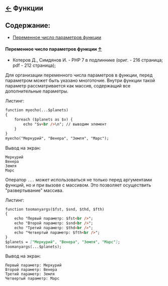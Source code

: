 [&larr;](readme.md "PHP") Функции
---------------------------------

## <a name="content"></a> Содержание:
- [Переменное число параметров функции](#functions_variable_number_of_function_parameters)

#### <a name="functions_variable_number_of_function_parameters"></a> Переменное число параметров функции [&uarr;](#content "Содержание")
- Котеров Д., Симдянов И. - PHP 7 в подлиннике (ориг. - 216 страница; pdf - 212 страница);

Для организации переменного числа параметров в функции, перед параметром может быть указано многоточие. Внутри функции такой параметр рассматривается как массив, содержащий все дополнительные параметры.

Листинг:

```markdown
function myecho(...$planets)
{
    foreach ($planets as $v) {
        echo "$v<br />\n"; // выводим элемент
    }
}
myecho("Меркурий", "Венера", "Земля", "Марс");
```

Вывод на экран:

```
Меркурий
Венера
Земля
Марс
```

Оператор `...` может использоваться не только перед аргументами функций, но и при вызове с массивом. Это позволяет осуществить "развертывание" массива.

Листинг:

```markdown
function toomanyargs($fst, $snd, $thd, $fth)
{
    echo "Первый параметр: $fst<br />";
    echo "Второй параметр: $snd<br />";
    echo "Третий параметр: $thd<br />";
    echo "Четвертый параметр: $fth<br />";
}
$planets = ["Меркурий", "Венера", "Земля", "Марс"];
toomanyargs(...$planets);
```

Вывод на экран:

```
Первый параметр: Меркурий
Второй параметр: Венера
Третий параметр: Земля
Четвертый параметр: Марс
```